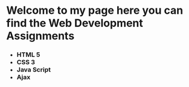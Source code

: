 <h1 > Welcome to my page here you can find the Web Development Assignments   </h1>
<h3>
<ul>
  <li> HTML 5 </li>
  <li> CSS 3 </li>
  <li> Java Script </li>
  <li> Ajax </li>
  </ul>
 </h3>
<bgcolor="silver">
